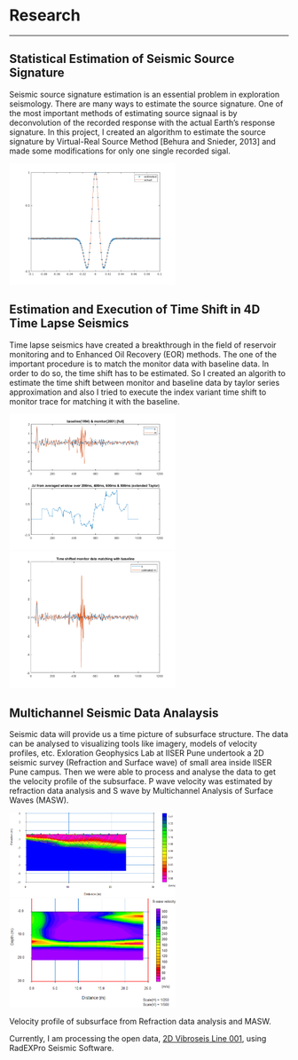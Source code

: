 # Research
***

## Statistical Estimation of Seismic Source Signature

Seismic source signature estimation is an essential problem in exploration seismology. There are many ways to estimate the source signature. 
One of the most important methods of estimating source signaal is by deconvolution of the recorded response with the actual Earth’s response signature. 
In this project, I created an algorithm to estimate the source signature by Virtual-Real Source Method [Behura and Snieder, 2013] 
and made some modifications for only one single recorded sigal.

<img src="media/source_est.png" width="300" />

## Estimation and Execution of Time Shift in 4D Time Lapse Seismics

Time lapse seismics have created a breakthrough in the field of reservoir monitoring and to Enhanced Oil Recovery (EOR) methods. The one of the important procedure
is to match the monitor data with baseline data. In order to do so, the time shift has to be estimated. So I created an algorith to estimate the time shift between
monitor and baseline data by taylor series approximation and also I tried to execute the index variant time shift to monitor trace for matching it with the baseline.

<img src="media/time_shift.png" width="300"
/>
<img src="media/matching.png" width="300" ALIGN="" class="floatRight" />

## Multichannel Seismic Data Analaysis
Seismic data will provide us a time picture of subsurface structure. The data can be analysed to visualizing tools like imagery, models of velocity profiles, etc.
Exloration Geophysics Lab at IISER Pune undertook a 2D seismic survey (Refraction and Surface wave) of small area inside IISER Pune campus. Then we were able to process and analyse the data to get the velocity profile of the subsurface. P wave velocity was estimated by refraction data analysis and S wave by Multichannel Analysis of Surface Waves (MASW). 

<img src="media/final_vel_with_ray.png" width="300"
/>
<img src="media/final_vel.png" width="300" ALIGN="" class="floatRight" />

Velocity profile of subsurface from Refraction data analysis and MASW.

Currently, I am processing the open data, [2D Vibroseis Line 001](https://wiki.seg.org/wiki/2D_Vibroseis_Line_001), using RadEXPro Seismic Software.
   
